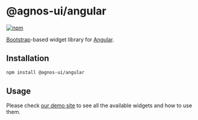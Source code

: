 # @agnos-ui/angular

[![npm](https://img.shields.io/npm/v/@agnos-ui/angular)](https://www.npmjs.com/package/@agnos-ui/angular)

[Bootstrap](https://getbootstrap.com/)-based widget library for [Angular](https://angular.io/).

## Installation

```sh
npm install @agnos-ui/angular
```

## Usage

Please check [our demo site](https://amadeusitgroup.github.io/AgnosUI/latest/) to see all the available widgets and how to use them.

